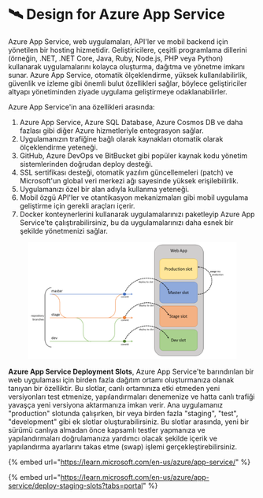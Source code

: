 # 🛰️ Design for Azure App Service

Azure App Service, web uygulamaları, API'ler ve mobil backend için yönetilen bir hosting hizmetidir. Geliştiricilere, çeşitli programlama dillerini (örneğin, .NET, .NET Core, Java, Ruby, Node.js, PHP veya Python) kullanarak uygulamalarını kolayca oluşturma, dağıtma ve yönetme imkanı sunar. Azure App Service, otomatik ölçeklendirme, yüksek kullanılabilirlik, güvenlik ve izleme gibi önemli bulut özellikleri sağlar, böylece geliştiriciler altyapı yönetiminden ziyade uygulama geliştirmeye odaklanabilirler.

Azure App Service'in ana özellikleri arasında:

1. Azure App Service, Azure SQL Database, Azure Cosmos DB ve daha fazlası gibi diğer Azure hizmetleriyle entegrasyon sağlar.
2. Uygulamanızın trafiğine bağlı olarak kaynakları otomatik olarak ölçeklendirme yeteneği.
3. GitHub, Azure DevOps ve BitBucket gibi popüler kaynak kodu yönetim sistemlerinden doğrudan deploy desteği.
4. SSL sertifikası desteği, otomatik yazılım güncellemeleri (patch) ve Microsoft'un global veri merkezi ağı sayesinde yüksek erişilebilirlik.
5. Uygulamanızı özel bir alan adıyla kullanma yeteneği.
6. Mobil özgü API'ler ve otantikasyon mekanizmaları gibi mobil uygulama geliştirme için gerekli araçları içerir.
7. Docker konteynerlerini kullanarak uygulamalarınızı paketleyip Azure App Service'te çalıştırabilirsiniz, bu da uygulamalarınızı daha esnek bir şekilde yönetmenizi sağlar.

<figure><img src="../.gitbook/assets/slot_flow_code_diagam (1).png" alt=""><figcaption></figcaption></figure>

**Azure App Service Deployment Slots**, Azure App Service'te barındırılan bir web uygulaması için birden fazla dağıtım ortamı oluşturmanıza olanak tanıyan bir özelliktir. Bu slotlar, canlı ortamınıza etki etmeden yeni versiyonları test etmenize, yapılandırmaları denemenize ve hatta canlı trafiği yavaşça yeni versiyona aktarmanıza imkan verir. Ana uygulamanız "production" slotunda çalışırken, bir veya birden fazla "staging", "test", "development" gibi ek slotlar oluşturabilirsiniz. Bu slotlar arasında, yeni bir sürümü canlıya almadan önce kapsamlı testler yapmanıza ve yapılandırmaları doğrulamanıza yardımcı olacak şekilde içerik ve yapılandırma ayarlarını takas etme (swap) işlemi gerçekleştirebilirsiniz.



{% embed url="https://learn.microsoft.com/en-us/azure/app-service/" %}

{% embed url="https://learn.microsoft.com/en-us/azure/app-service/deploy-staging-slots?tabs=portal" %}

